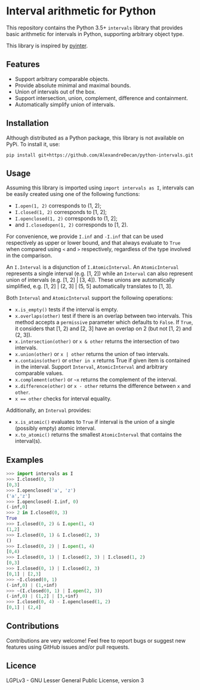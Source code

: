 
# Interval arithmetic for Python

This repository contains the Python 3.5+ ``intervals`` library that provides basic arithmetic for intervals in Python, supporting arbitrary object type.

This library is inspired by [pyinter](https://github.com/intiocean/pyinter). 


## Features

 - Support arbitrary comparable objects.
 - Provide absolute minimal and maximal bounds.
 - Union of intervals out of the box.
 - Support intersection, union, complement, difference and containment.
 - Automatically simplify union of intervals.


## Installation

Although distributed as a Python package, this library is not available on PyPi. To install it, use:

``pip install git+https://github.com/AlexandreDecan/python-intervals.git``


## Usage

Assuming this library is imported using ``import intervals as I``, intervals can be easily created using one of the following functions:

 - ``I.open(1, 2)`` corresponds to (1, 2);
 - ``I.closed(1, 2)`` corresponds to [1, 2];
 - ``I.openclosed(1, 2)`` corresponds to (1, 2];
 - and ``I.closedopen(1, 2)`` corresponds to [1, 2).

For convenience, we provide ``I.inf`` and ``-I.inf`` that can be used respectively as upper or lower bound, and that always evaluate to ``True`` when compared using ``<`` and ``>`` respectively, regardless of the type involved in the comparison.

An ``I.Interval`` is a disjunction of ``I.AtomicInterval``. An ``AtomicInterval`` represents a single interval (e.g. [1, 2]) while an ``Interval`` can also represent union of intervals (e.g. [1, 2] | [3, 4]). These unions are automatically simplified, e.g. [1, 2] | (2, 3] | (5, 5] automatically translates to [1, 3].

Both ``Interval`` and ``AtomicInterval`` support the following operations:

 - ``x.is_empty()`` tests if the interval is empty.
 - ``x.overlaps(other)`` test if there is an overlap between two intervals. This method accepts a ``permissive`` parameter which defaults to ``False``. If ``True``, it considers that [1, 2) and [2, 3] have an overlap on 2 (but not [1, 2) and (2, 3]).
 - ``x.intersection(other)`` or ``x & other`` returns the intersection of two intervals.
 - ``x.union(other)`` or ``x | other`` returns the union of two intervals.
 - ``x.contains(other)`` or ``other in x`` returns True if given item is contained in the interval. Support ``Interval``, ``AtomicInterval`` and arbitrary comparable values.
 - ``x.complement(other)`` or ``~x`` returns the complement of the interval.
 - ``x.difference(other)`` or ``x - other`` returns the difference between ``x`` and ``other``.
 - ``x == other`` checks for interval equality.

Additionally, an ``Interval`` provides:

 - ``x.is_atomic()`` evaluates to ``True`` if interval is the union of a single (possibly empty) atomic interval.
 - ``x.to_atomic()`` returns the smallest ``AtomicInterval`` that contains the interval(s).


## Examples

```python
>>> import intervals as I
>>> I.closed(0, 3)
[0,3]
>>> I.openclosed('a', 'z')
('a','z']
>>> I.openclosed(-I.inf, 0)
(-inf,0]
>>> 2 in I.closed(0, 3)
True
>>> I.closed(0, 2) & I.open(1, 4)
(1,2]
>>> I.closed(0, 1) & I.closed(2, 3)
()
>>> I.closed(0, 2) | I.open(1, 4)
[0,4)
>>> I.closed(0, 1) | I.closed(2, 3) | I.closed(1, 2)
[0,3]
>>> I.closed(0, 1) | I.closed(2, 3)
[0,1] | [2,3]
>>> ~I.closed(0, 1)
(-inf,0) | (1,+inf)
>>> ~(I.closed(0, 1) | I.open(2, 3))
(-inf,0) | (1,2] | [3,+inf)
>>> I.closed(0, 4) - I.openclosed(1, 2)
[0,1] | (2,4]
```

## Contributions

Contributions are very welcome!
Feel free to report bugs or suggest new features using GitHub issues and/or pull requests.


## Licence

LGPLv3 - GNU Lesser General Public License, version 3
